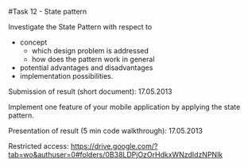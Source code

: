 #Task 12 - State pattern

Investigate the State Pattern with respect to

- concept
  - which design problem is addressed
  - how does the pattern work in general
- potential advantages and disadvantages
- implementation possibilities.

Submission of result (short document): 17.05.2013


Implement one feature of your mobile application by applying the state pattern.

Presentation of result (5 min code walkthrough): 17.05.2013

Restricted access: https://drive.google.com/?tab=wo&authuser=0#folders/0B38LDPjOzOrHdkxWNzdIdzNPNlk
